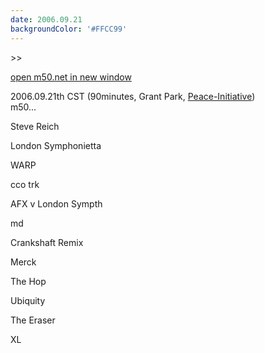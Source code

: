 ```yaml
---
date: 2006.09.21
backgroundColor: '#FFCC99'
---
```


\>>

[open m50.net in new window](http://m50.net/)

2006.09.21th CST (90minutes, Grant Park, [Peace-Initiative](http://www.peace-initiative.com/))  
m50...  

Steve Reich

London Symphonietta

WARP

cco trk

AFX v London Sympth

md

Crankshaft Remix

Merck

The Hop

Ubiquity

The Eraser

XL